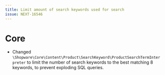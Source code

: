 ```yaml
---
title: Limit amount of search keywords used for search
issue: NEXT-16546
---
```

# Core
* Changed `\Shopware\Core\Content\Product\SearchKeyword\ProductSearchTermInterpreter` to limit the number of search keywords to the best matching 8 keywords, to prevent exploding SQL queries.
